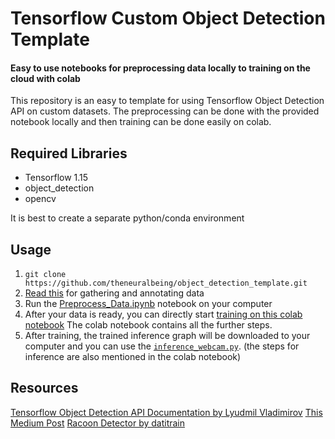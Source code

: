 # Tensorflow Custom Object Detection Template

#### Easy to use notebooks for preprocessing data locally to training on the cloud with colab

This repository is an easy to template for using Tensorflow Object Detection API on custom datasets. The preprocessing can be done with the provided notebook locally and then training can be done easily on colab.

## Required Libraries

- Tensorflow 1.15
- object_detection
- opencv

It is best to create a separate python/conda environment

## Usage

1. `git clone https://github.com/theneuralbeing/object_detection_template.git`
2. [Read this](data_preprocessing/README.md) for gathering and annotating data
3. Run the [Preprocess_Data.ipynb](data_preprocessing/Preprocess_Data.ipynb) notebook on your computer
4. After your data is ready, you can directly start [training on this colab notebook](https://colab.research.google.com/github/theneuralbeing/object_detection_template/blob/master/object_detection_training.ipynb) The colab notebook contains all the further steps.
5. After training, the trained inference graph will be downloaded to your computer and you can use the [`inference_webcam.py`](inference_webcam.py). (the steps for inference are also mentioned in the colab notebook)

## Resources
[Tensorflow Object Detection API Documentation by Lyudmil Vladimirov](https://tensorflow-object-detection-api-tutorial.readthedocs.io/)
[This Medium Post](https://towardsdatascience.com/detailed-tutorial-build-your-custom-real-time-object-detector-5ade1017fd2d)
[Racoon Detector by datitrain](https://github.com/datitran/raccoon_dataset)
